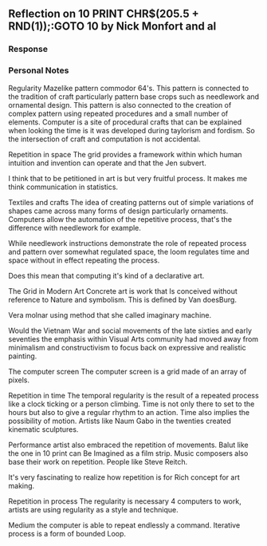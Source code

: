 ## Reflection on 10 PRINT CHR$(205.5 + RND(1));:GOTO 10 by Nick Monfort and al

### Response


### Personal Notes
Regularity
Mazelike pattern commodor 64's. This pattern is connected to the tradition of craft particularly pattern base crops such as needlework and ornamental design.
This pattern is also connected to the creation of complex pattern using repeated procedures and a small number of elements.
Computer is a site of procedural crafts that can be explained when looking the time is it was developed during taylorism and fordism. So the intersection of craft and computation is not accidental.

Repetition in space
The grid provides a framework within which human intuition and invention can operate and that the Jen subvert.

I think that to be petitioned in art is but very fruitful process.
It makes me think communication in statistics.

Textiles and crafts
The idea of creating patterns out of simple variations of shapes came across many forms of design particularly ornaments. Computers allow the automation of the repetitive process, that's the difference with needlework for example.

While needlework instructions demonstrate the role of repeated process and pattern over somewhat regulated space, the loom regulates time and space without in effect repeating the process.

Does this mean that computing it's kind of a declarative art.

The Grid in Modern Art
Concrete art is work that Is conceived without reference to Nature and symbolism. This is defined by Van doesBurg.

Vera molnar using method that she called imaginary machine.

Would the Vietnam War and social movements of the late sixties and early seventies the emphasis within Visual Arts community had moved away from minimalism and constructivism to focus back on expressive and realistic painting.

The computer screen
The computer screen is a grid made of an array of pixels.

Repetition in time
The temporal regularity is the result of a repeated process like a clock ticking or a person climbing. Time is not only there to set to the hours but also to give a regular rhythm to an action. Time also implies the possibility of motion. Artists like Naum Gabo in the twenties created kinematic sculptures.

Performance artist also embraced the repetition of movements. Balut like the one in 10 print can Be Imagined as a film strip. Music composers also base their work on repetition. People like Steve Reitch.

It's very fascinating to realize how repetition is for Rich concept for art making.

Repetition in process
The regularity is necessary 4 computers to work, artists are using regularity as a style and technique.

Medium the computer is able to repeat endlessly a command.
Iterative process is a form of bounded Loop.
